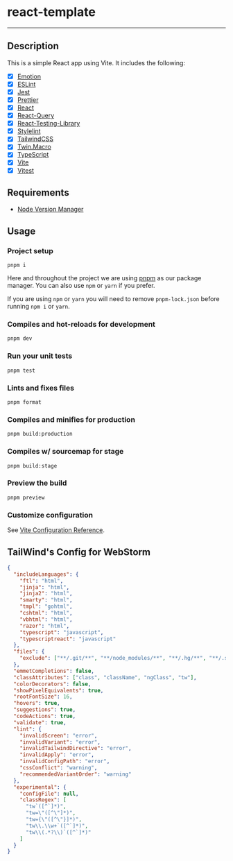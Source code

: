 # react-template

---

## Description

This is a simple React app using Vite. It includes the following:

- [x] [Emotion](https://emotion.sh/docs/introduction)
- [x] [ESLint](https://eslint.org/)
- [x] [Jest](https://jestjs.io/)
- [x] [Prettier](https://prettier.io/)
- [x] [React](https://reactjs.org/)
- [x] [React-Query](https://react-query.tanstack.com/)
- [x] [React-Testing-Library](https://testing-library.com/docs/react-testing-library/intro/)
- [x] [Stylelint](https://stylelint.io/)
- [x] [TailwindCSS](https://tailwindcss.com/)
- [x] [Twin.Macro](https://www.npmjs.com/package/twin.macro)
- [x] [TypeScript](https://www.typescriptlang.org/)
- [x] [Vite](https://vitejs.dev/)
- [x] [Vitest](https://github.com/vitest-dev/vitest#readme)

## Requirements

- [Node Version Manager](https://github.com/nvm-sh/nvm)

## Usage

### Project setup

```
pnpm i
```

Here and throughout the project we are using [pnpm](https://pnpm.io/) as our package manager.
You can also use `npm` or `yarn` if you prefer.

If you are using `npm` or `yarn` you will need to remove `pnpm-lock.json` before running `npm i` or `yarn`.

### Compiles and hot-reloads for development

```
pnpm dev
```

### Run your unit tests

```
pnpm test
```

### Lints and fixes files

```
pnpm format
```

### Compiles and minifies for production

```
pnpm build:production
```

### Compiles w/ sourcemap for stage

```
pnpm build:stage
```

### Preview the build

```
pnpm preview
```

### Customize configuration

See [Vite Configuration Reference](https://vitejs.dev/config/).

## TailWind's Config for WebStorm

```json
{
  "includeLanguages": {
    "ftl": "html",
    "jinja": "html",
    "jinja2": "html",
    "smarty": "html",
    "tmpl": "gohtml",
    "cshtml": "html",
    "vbhtml": "html",
    "razor": "html",
    "typescript": "javascript",
    "typescriptreact": "javascript"
  },
  "files": {
    "exclude": ["**/.git/**", "**/node_modules/**", "**/.hg/**", "**/.svn/**"]
  },
  "emmetCompletions": false,
  "classAttributes": ["class", "className", "ngClass", "tw"],
  "colorDecorators": false,
  "showPixelEquivalents": true,
  "rootFontSize": 16,
  "hovers": true,
  "suggestions": true,
  "codeActions": true,
  "validate": true,
  "lint": {
    "invalidScreen": "error",
    "invalidVariant": "error",
    "invalidTailwindDirective": "error",
    "invalidApply": "error",
    "invalidConfigPath": "error",
    "cssConflict": "warning",
    "recommendedVariantOrder": "warning"
  },
  "experimental": {
    "configFile": null,
    "classRegex": [
      "tw`([^`]*)",
      "tw=\"([^\"]*)",
      "tw={\"([^\"}]*)",
      "tw\\.\\w+`([^`]*)",
      "tw\\(.*?\\)`([^`]*)"
    ]
  }
}
```
